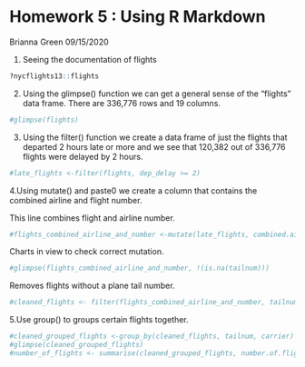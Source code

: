 Homework 5 : Using R Markdown
================
Brianna Green
09/15/2020

1.  Seeing the documentation of flights

<!-- end list -->

``` r
?nycflights13::flights
```

2.  Using the glimpse() function we can get a general sense of the
    “flights” data frame. There are 336,776 rows and 19 columns.

<!-- end list -->

``` r
#glimpse(flights)
```

3.  Using the filter() function we create a data frame of just the
    flights that departed 2 hours late or more and we see that 120,382
    out of 336,776 flights were delayed by 2 hours.

<!-- end list -->

``` r
#late_flights <-filter(flights, dep_delay >= 2)
```

4.Using mutate() and paste0 we create a column that contains the
combined airline and flight number.

This line combines flight and airline number.

``` r
#flights_combined_airline_and_number <-mutate(late_flights, combined.air.flight.number = paste0(carrier, flight)) 
```

Charts in view to check correct mutation.

``` r
#glimpse(flights_combined_airline_and_number, !(is.na(tailnum)))
```

Removes flights without a plane tail number.

``` r
#cleaned_flights <- filter(flights_combined_airline_and_number, tailnum, carrier) 
```

5.Use group() to groups certain flights together.

``` r
#cleaned_grouped_flights <-group_by(cleaned_flights, tailnum, carrier)
#glimpse(cleaned_grouped_flights)
#number_of_flights <- summarise(cleaned_grouped_flights, number.of.flights = n())
```
